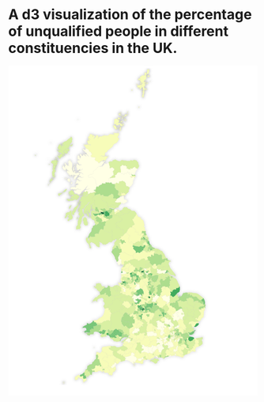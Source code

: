 # A d3 visualization of the percentage of unqualified people in different constituencies in the UK.

![No qualifications map](/no-qual.png)